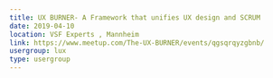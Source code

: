 ```yaml
---
title: UX BURNER- A Framework that unifies UX design and SCRUM
date: 2019-04-10
location: VSF Experts , Mannheim
link: https://www.meetup.com/The-UX-BURNER/events/qgsqrqyzgbnb/
usergroup: lux
type: usergroup
---
```

